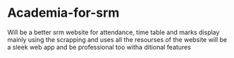 # Academia-for-srm
Will be a better srm website for attendance, time table and marks display
mainly using the scrapping and uses all the resourses of the website will be a sleek web app and be professional too witha ditional features 
